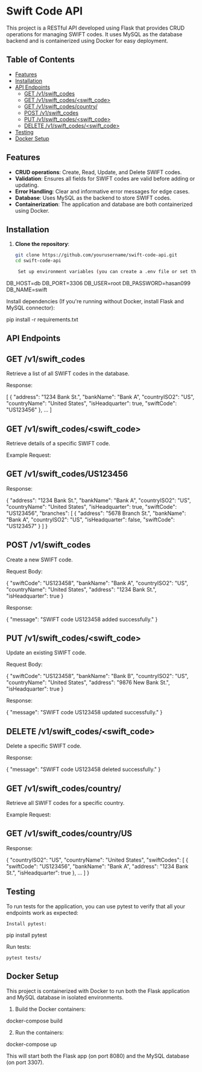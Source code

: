 # Swift Code API

This project is a RESTful API developed using Flask that provides CRUD operations for managing SWIFT codes. It uses MySQL as the database backend and is containerized using Docker for easy deployment.

## Table of Contents

- [Features](#features)
- [Installation](#installation)
- [API Endpoints](#api-endpoints)
  - [GET /v1/swift_codes](#get-v1swift_codes)
  - [GET /v1/swift_codes/<swift_code>](#get-v1swift_codesswift_code)
  - [GET /v1/swift_codes/country/<countryISO2code>](#get-v1swift_codescountrycountryiso2code)
  - [POST /v1/swift_codes](#post-v1swift_codes)
  - [PUT /v1/swift_codes/<swift_code>](#put-v1swift_codesswift_code)
  - [DELETE /v1/swift_codes/<swift_code>](#delete-v1swift_codesswift_code)
- [Testing](#testing)
- [Docker Setup](#docker-setup)

## Features

- **CRUD operations**: Create, Read, Update, and Delete SWIFT codes.
- **Validation**: Ensures all fields for SWIFT codes are valid before adding or updating.
- **Error Handling**: Clear and informative error messages for edge cases.
- **Database**: Uses MySQL as the backend to store SWIFT codes.
- **Containerization**: The application and database are both containerized using Docker.

## Installation

1. **Clone the repository**:

   ```bash
   git clone https://github.com/yourusername/swift-code-api.git
   cd swift-code-api

    Set up environment variables (you can create a .env file or set them manually):

DB_HOST=db
DB_PORT=3306
DB_USER=root
DB_PASSWORD=hasan099
DB_NAME=swift

Install dependencies (If you're running without Docker, install Flask and MySQL connector):

pip install -r requirements.txt

## API Endpoints



## GET /v1/swift_codes

Retrieve a list of all SWIFT codes in the database.

Response:

[
  {
    "address": "1234 Bank St.",
    "bankName": "Bank A",
    "countryISO2": "US",
    "countryName": "United States",
    "isHeadquarter": true,
    "swiftCode": "US123456"
  },
  ...
]

## GET /v1/swift_codes/<swift_code>

Retrieve details of a specific SWIFT code.

Example Request:

## GET /v1/swift_codes/US123456

Response:

{
  "address": "1234 Bank St.",
  "bankName": "Bank A",
  "countryISO2": "US",
  "countryName": "United States",
  "isHeadquarter": true,
  "swiftCode": "US123456",
  "branches": [
    {
      "address": "5678 Branch St.",
      "bankName": "Bank A",
      "countryISO2": "US",
      "isHeadquarter": false,
      "swiftCode": "US123457"
    }
  ]
}

## POST /v1/swift_codes

Create a new SWIFT code.

Request Body:

{
  "swiftCode": "US123458",
  "bankName": "Bank A",
  "countryISO2": "US",
  "countryName": "United States",
  "address": "1234 Bank St.",
  "isHeadquarter": true
}

Response:

{
  "message": "SWIFT code US123458 added successfully."
}

## PUT /v1/swift_codes/<swift_code>

Update an existing SWIFT code.

Request Body:

{
  "swiftCode": "US123458",
  "bankName": "Bank B",
  "countryISO2": "US",
  "countryName": "United States",
  "address": "9876 New Bank St.",
  "isHeadquarter": true
}

Response:

{
  "message": "SWIFT code US123458 updated successfully."
}

## DELETE /v1/swift_codes/<swift_code>

Delete a specific SWIFT code.

Response:

{
  "message": "SWIFT code US123458 deleted successfully."
}

## GET /v1/swift_codes/country/<countryISO2code>

Retrieve all SWIFT codes for a specific country.

Example Request:

## GET /v1/swift_codes/country/US

Response:

{
  "countryISO2": "US",
  "countryName": "United States",
  "swiftCodes": [
    {
      "swiftCode": "US123456",
      "bankName": "Bank A",
      "address": "1234 Bank St.",
      "isHeadquarter": true
    },
    ...
  ]
}

## Testing

To run tests for the application, you can use pytest to verify that all your endpoints work as expected:

    Install pytest:

pip install pytest

Run tests:

    pytest tests/

## Docker Setup

This project is containerized with Docker to run both the Flask application and MySQL database in isolated environments.
1. Build the Docker containers:

docker-compose build

2. Run the containers:

docker-compose up

This will start both the Flask app (on port 8080) and the MySQL database (on port 3307).